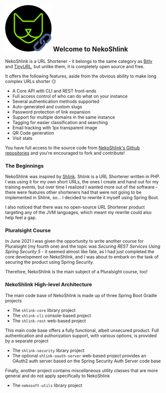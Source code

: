 ## ![NekoShlink Logo](images/nekoshlink.png) Welcome to NekoShlink

NekoShlink is a URL Shortener - it belongs to the same category as [Bitly](https://bitly.com/)
and [TinyURL](https://tinyurl.com), but unlike them, it is completely open source and free.

It offers the following features, aside from the obvious ability to make long complex URLs shorter :smirk:

- A Core API with CLI and REST front-ends
- Full access control of who can do what on your instance
- Several authentication methods supported
- Auto-generated and custom slugs
- Password protection of link expansion
- Support for multiple domains in the same instance
- Tagging for easier classification and searching
- Email tracking with 1px transparent image
- QR Code generation
- Visit stats

You have full access to the source code from [NekoShlink's Github repositories](https://github.com/nekoshlink) and you're
encouraged to fork and contribute!

### The Beginnings

NekoShlink was inspired by [Shlink](https://shlink.io). Shlink is a URL Shortener written in PHP. I was using it for my 
own short URLs, the ones I create and hand out for my training events, but over time I realized I wanted more out of 
the software - there were features other shorteners had that were not going to be implemented in Shlink, so... I decided
to rewrite it myself using Spring Boot.

I also noticed that there was no open-source URL Shortener product targeting any of the JVM languages, which meant my 
rewrite could also help feel a gap.

### Pluralsight Course

In June 2021 I was given the opportunity to write another course for Pluralsight (my fourth one) and the topic was 
_Securing REST Services Using Spring Security 5_ - it seemed almost like fate, as I had just completed the core development
on NekoShlink, and I was about to embark on the task of securing the product using Spring Security.

Therefore, NekoShlink is the main subject of a Pluralsight course, too!

### NekoShlink High-level Architecture

The main code base of NekoShlink is made up of three Spring Boot Gradle projects

- The `shlink-core` library project
- The `shlink-cli` console-based project
- The `shlink-rest` web-based project

This main code base offers a fully functional, albeit unsecured product. Full authentication and authorization support,
with various options, is provided by a separate project

- The `shlink-security` library project
- The optional `shlink-oauth-server` web-based project provides an OAuth2 auth server based on the Spring Security 
Auth Server code base

Finally, another project contains miscellaneous utility classes that are more general and do not apply specifically to
NekoShlink

- The `nekosoft-utils` library project
